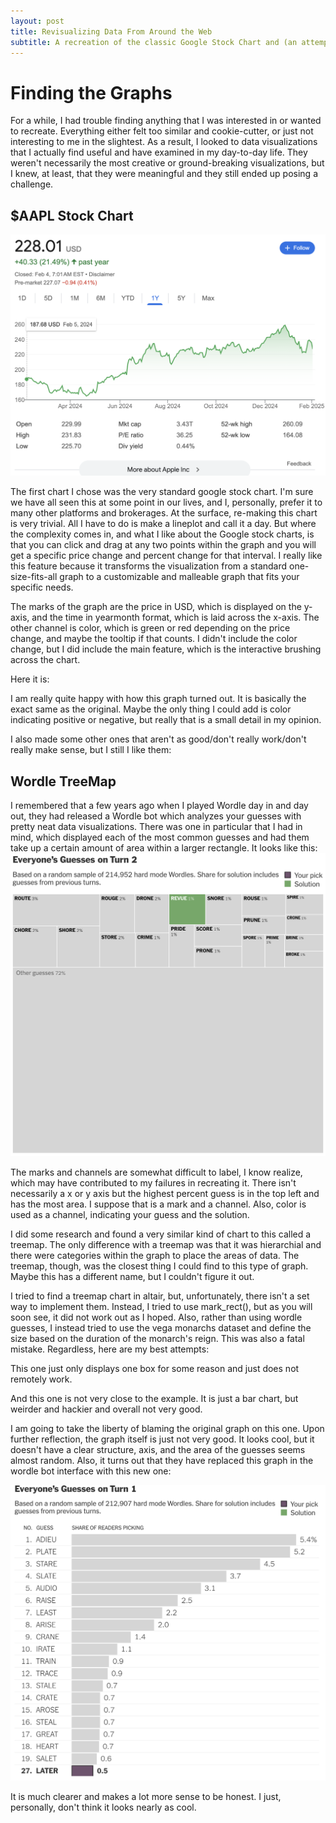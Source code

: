 ```yaml
---
layout: post
title: Revisualizing Data From Around the Web
subtitle: A recreation of the classic Google Stock Chart and (an attempt to recreate) the Wordle Bot TreeMap
---
```


# Finding the Graphs

For a while, I had trouble finding anything that I was interested in or wanted to recreate. Everything either felt too similar and cookie-cutter, or just not interesting to me in the slightest. As a result, I looked to data visualizations that I actually find useful and have examined in my day-to-day life. They weren't necessarily the most creative or ground-breaking visualizations, but I knew, at least, that they were meaningful and they still ended up posing a challenge.

## $AAPL Stock Chart
![$AAPL Stock Chart 5 Years](../assets/img/apple-chart.png)

The first chart I chose was the very standard google stock chart. I'm sure we have all seen this at some point in our lives, and I, personally, prefer it to many other platforms and brokerages. At the surface, re-making this chart is very trivial. All I have to do is make a lineplot and call it a day. But where the complexity comes in, and what I like about the Google stock charts, is that you can click and drag at any two points within the graph and you will get a specific price change and percent change for that interval. I really like this feature because it transforms the visualization from a standard one-size-fits-all graph to a customizable and malleable graph that fits your specific needs. 

The marks of the graph are the price in USD, which is displayed on the y-axis, and the time in yearmonth format, which is laid across the x-axis. The other channel is color, which is green or red depending on the price change, and maybe the tooltip if that counts. I didn't include the color change, but I did include the main feature, which is the interactive brushing across the chart. 

Here it is:

<head>
  <!-- Import Vega & Vega-Lite (does not have to be from CDN) -->
  <script src="https://cdn.jsdelivr.net/npm/vega@5"></script>
  <script src="https://cdn.jsdelivr.net/npm/vega-lite@5"></script>
  <!-- Import vega-embed -->
  <script src="https://cdn.jsdelivr.net/npm/vega-embed@6"></script>
</head>
<body>

<div id="vis"></div>

<script type="text/javascript">
  var spec = "https://raw.githubusercontent.com/CharlieKerfoot/CharlieKerfoot.github.io/refs/heads/master/code/graphs/aapl.json";
  vegaEmbed('#vis', spec).then(function(result) {
    // Access the Vega view instance (https://vega.github.io/vega/docs/api/view/) as result.view
  }).catch(console.error);
</script>
</body>

I am really quite happy with how this graph turned out. It is basically the exact same as the original. Maybe the only thing I could add is color indicating positive or negative, but really that is a small detail in my opinion. 

I also made some other ones that aren't as good/don't really work/don't really make sense, but I still I like them:

<body>

<div id="vis2"></div>

<script type="text/javascript">
  var spec2 = "https://raw.githubusercontent.com/CharlieKerfoot/CharlieKerfoot.github.io/refs/heads/master/code/graphs/stocks1.json";
  vegaEmbed('#vis2', spec2).then(function(result) {
    // Access the Vega view instance (https://vega.github.io/vega/docs/api/view/) as result.view
  }).catch(console.error);
</script>
</body>

<body>

<div id="vis3"></div>

<script type="text/javascript">
  var spec3 = "https://raw.githubusercontent.com/CharlieKerfoot/CharlieKerfoot.github.io/refs/heads/master/code/graphs/stocks2.json";
  vegaEmbed('#vis3', spec3).then(function(result) {
    // Access the Vega view instance (https://vega.github.io/vega/docs/api/view/) as result.view
  }).catch(console.error);
</script>
</body>

## Wordle TreeMap
I remembered that a few years ago when I played Wordle day in and day out, they had released a Wordle bot which analyzes your guesses with pretty neat data visualizations. There was one in particular that I had in mind, which displayed each of the most common guesses and had them take up a certain amount of area within a larger rectangle. It looks like this: 
![Wordle Treemap](../assets/img/wordle-chart.png)

The marks and channels are somewhat difficult to label, I know realize, which may have contributed to my failures in recreating it. There isn't necessarily a x or y axis but the highest percent guess is in the top left and has the most area. I suppose that is a mark and a channel. Also, color is used as a channel, indicating your guess and the solution. 

I did some research and found a very similar kind of chart to this called a treemap. The only difference with a treemap was that it was hierarchial and there were categories within the graph to place the areas of data. The treemap, though, was the closest thing I could find to this type of graph. Maybe this has a different name, but I couldn't figure it out.

I tried to find a treemap chart in altair, but, unfortunately, there isn't a set way to implement them. Instead, I tried to use mark_rect(), but as you will soon see, it did not work out as I hoped. Also, rather than using wordle guesses, I instead tried to use the vega monarchs dataset and define the size based on the duration of the monarch's reign. This was also a fatal mistake. Regardless, here are my best attempts: 

<body>

<div id="vis4"></div>

<script type="text/javascript">
  var spec4 = "https://raw.githubusercontent.com/CharlieKerfoot/CharlieKerfoot.github.io/refs/heads/master/code/graphs/wordle1.json";
  vegaEmbed('#vis4', spec4).then(function(result) {
    // Access the Vega view instance (https://vega.github.io/vega/docs/api/view/) as result.view
  }).catch(console.error);
</script>
</body>

This one just only displays one box for some reason and just does not remotely work.

<body>

<div id="vis5"></div>

<script type="text/javascript">
  var spec5 = "https://raw.githubusercontent.com/CharlieKerfoot/CharlieKerfoot.github.io/refs/heads/master/code/graphs/wordle2.json";
  vegaEmbed('#vis5', spec5).then(function(result) {
    // Access the Vega view instance (https://vega.github.io/vega/docs/api/view/) as result.view
  }).catch(console.error);
</script>
</body>

And this one is not very close to the example. It is just a bar chart, but weirder and hackier and overall not very good. 

I am going to take the liberty of blaming the original graph on this one. Upon further reflection, the graph itself is just not very good. It looks cool, but it doesn't have a clear structure, axis, and the area of the guesses seems almost random. Also, it turns out that they have replaced this graph in the wordle bot interface with this new one: 

![New Wordle Graph](../assets/img/new-wordle-chart.png)

It is much clearer and makes a lot more sense to be honest. I just, personally, don't think it looks nearly as cool. 

